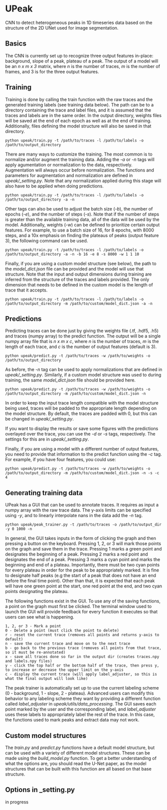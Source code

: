 # UPeak
CNN to detect heterogeneous peaks in 1D timeseries data based on the structure of the 2D UNet used for image segmentation.

## Basics

The CNN is currently set up to recognize three output features in-place: background, slope of a peak, plateau of a peak. The output of a model will be an *n x m x 3* matrix, where *n* is the number of traces, *m* is the number of frames, and 3 is for the three output features. 

## Training

Training is done by calling the train function with the raw traces and the generated training labels (see training data below). The path can be to a directory containing the trace and label files, and it is assumed that the traces and labels are in the same order. In the output directory, weights files will be saved at the end of each epoch as well as at the end of training. Additionally, files defining the model structure will also be saved in that directory.

```
python upeak/train.py -t /path/to/traces -l /path/to/labels -o /path/to/output_directory
```

There are many ways to customize the training. The most common is to normalize and/or augment the training data. Adding the *-a* or *-n* tags will apply agumentation or normalization to the data, respectively. Augmentation will always occur before normalization. The functions and parameters for augmentation and normalization are defined in *upeak/_setting.py*. Note that any normalization applied during this stage will also have to be applied when doing predictions.

```
python upeak/train.py -t /path/to/traces -l /path/to/labels -o /path/to/output_directory -a -n
```

Other tags can also be used to adjust the batch size (*-b*), the number of epochs (*-e*), and the number of steps (*-s*). Note that if the number of steps is greater than the available training data, all of the data will be used by the model. Additionally, weights (*-w*) can be defined to prioritize certain output features. For example, to use a batch size of 16, for 8 epochs, with 8000 steps, and a 10x emphasis on finding the plateaus of peaks (output feature 3), the following command can be used.

```
python upeak/train.py -t /path/to/traces -l /path/to/labels -o /path/to/output_directory -a -n -b 16 -e 8 -s 8000 -w 1 1 10
```

Finally, if you are using a custom model structure (see below), the path to the *model_dict.json* file can be provided and the model will use that structure. Note that the input and output dimensions during training are inferred from the structure of the traces and labels provided. The only dimension that needs to be defined in the custom model is the length of trace that it accepts.

```
python upeak/train.py -t /path/to/traces -l /path/to/labels -o /path/to/output_directory -m /path/to/custom/model_dict.json -a -n
```

## Predictions

Predicting traces can be done just by giving the weights file (.tf, .hdf5, .h5) and traces (numpy array) to the predict function. The output will be a single numpy array file that is *n x m x c*, where *n* is the number of traces, *m* is the length of each trace, and *c* is the number of output features (default is 3). 

```
python upeak/predict.py -t /path/to/traces -w /path/to/weights -o /path/to/output_directory
```

As before, the *-n* tag can be used to apply normalizations that are defined in *upeak/_setting.py*. Similarly, if a custom model structure was used to during training, the same *model_dict.json* file should be provided here.

```
python upeak/predict.py -t /path/to/traces -w /path/to/weights -o /path/to/output_directory -m /path/to/custom/model_dict.json -n
```

In order to keep the input trace length compatible with the model structure being used, traces will be padded to the appropriate length depending on the model structure. By default, the traces are padded with 0, but this can be changed in *upeak/_setting.py*.

If you want to display the results or save some figures with the predictions overlayed over the trace, you can use the *-d* or *-s* tags, respectively. The settings for this are in *upeak/_setting.py*.

Finally, if you are using a model with a different number of output features, you need to provide that information to the predict function using the *-c* tag. For example, if you have four features, you could use:

```
python upeak/predict.py -t /path/to/traces -w /path/to/weights -o /path/to/output_directory -m /path/to/custom/model_dict.json -n -s -c 4
```

## Generating training data

UPeak has a GUI that can be used to annotate traces. It requires as input a numpy array with the raw trace data. The y-axis limits can be specified using *-y*, and to linearly interpolate nans in the data add the *-n* tag.

```
python upeak/peak_trainer.py -t /path/to/traces -o /path/to/output_dir -y 0 1000 -n
```

In general, the GUI takes inputs in the form of clicking the graph and then pressing a button on the keyboard. Pressing 1, 2, or 3 will mark those points on the graph and save them in the trace. Pressing 1 marks a green point and designates the beginning of a peak. Pressing 2 marks a red point and designates the end of a peak. Pressing 3 marks a cyan point and marks the beginning and end of a plateau. Importantly, there must be two cyan points for every plateau in order for the peak to be appropriately marked. It is fine to designate half peaks (e.g the start of a peak that does not have an end before the final time point). Other than that, it is expected that each peak will have one green point at the start, one red point at the end, and two cyan points designating the plateau. 

The following functions exist in the GUI. To use any of the saving functions, a point on the graph must first be clicked. The terminal window used to launch the GUI will provide feedback for every function it executes so that users can see what is happening.

```
1, 2, or 3 - Mark a point
0 - Delete a point (must click the point to delete)
r - reset the current trace (removes all points and returns y-axis to default)
n - save the current trace and move on to the next trace
b - go back to the previous trace (removes all points from that trace, so it must be re-annotated)
x - save all traces done so far in the output dir (creates traces.npy and labels.npy files)
y - click the top half or the bottom half of the trace, then press y, to increase or decrease the upper limit on the y-axis
c - display the current trace (will apply label_adjuster, so this is what the final output will look like)
```

The peak trainer is automatically set up to use the current labeling scheme (0 - background, 1 - slope, 2 - plateau). Advanced users can modify this behavior to any labeling scheme they want by providing a different function called *label_adjuster* in *upeak/utils/data_processing*. The GUI saves each point marked by the user and the corresponding label, and *label_adjuster* uses these labels to appropriately label the rest of the trace. In this case, the functions used to mark peaks and extract data may not work.

## Custom model structures

The *train.py* and *predict.py* functions have a default model structure, but can be used with a variety of different model structures. These can be made using the *build_model.py* function. To get a better understanding of what the options are, you should read the U-Net paper, as the model structures that can be built with this function are all based on that base structure.

## Options in _setting.py

in progress